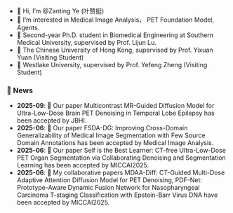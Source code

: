 - 👋 Hi, I’m @Zanting Ye (叶赞挺)
- 👀 I’m interested in Medical Image Analysis， PET Foundation Model, Agents.
- 🌱  Second-year Ph.D. student in Biomedical Engineering at Southern Medical University, supervised by Prof. Lijun Lu.
- 🌱  The Chinese University of Hong Kong, supervised by Prof. Yixuan Yuan (Visiting Student)
- 🌱  Westlake University, supervised by Prof. Yefeng Zheng (Visiting Student)

 ### 📢 News
 - **2025-09**: 🎉 Our paper Multicontrast MR-Guided Diffusion Model for Ultra-Low-Dose Brain PET Denoising in Temporal Lobe Epilepsy has been accepted by JBHI. 
- **2025-06**: 🎉 Our paper FSDA-DG: Improving Cross-Domain Generalizability of Medical Image Segmentation with Few Source Domain Annotations has been accepted by Medical Image Analysis. 
- **2025-06**: 🎉 Our paper Self is the Best Learner: CT-free Ultra-Low-Dose PET Organ Segmentation via Collaborating Denoising and Segmentation Learning has been accepted by MICCAI2025.
- **2025-06**: 🎉 My collaborative papers MDAA-Diff: CT-Guided Multi-Dose Adaptive Attention Diffusion Model for PET Denoising, PDF-Net: Prototype-Aware Dynamic Fusion Network for Nasopharyngeal Carcinoma T-staging Classification with Epstein-Barr Virus DNA  have been accepted by MICCAI2025. 
<!---
yezanting/yezanting is a ✨ special ✨ repository because its `README.md` (this file) appears on your GitHub profile.
You can click the Preview link to take a look at your changes.
--->
